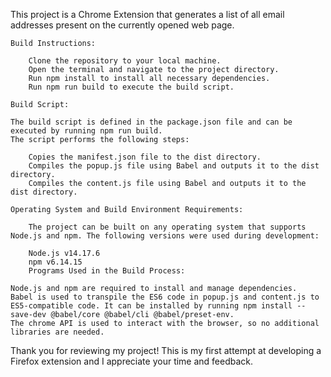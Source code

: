 This project is a Chrome Extension that generates a list of all email addresses present on the currently opened web page.

    Build Instructions:

        Clone the repository to your local machine.
        Open the terminal and navigate to the project directory.
        Run npm install to install all necessary dependencies.
        Run npm run build to execute the build script.

    Build Script:
    
    The build script is defined in the package.json file and can be executed by running npm run build. 
    The script performs the following steps:

        Copies the manifest.json file to the dist directory.
        Compiles the popup.js file using Babel and outputs it to the dist directory.
        Compiles the content.js file using Babel and outputs it to the dist directory.

    Operating System and Build Environment Requirements:

        The project can be built on any operating system that supports Node.js and npm. The following versions were used during development:

        Node.js v14.17.6
        npm v6.14.15
        Programs Used in the Build Process:

    Node.js and npm are required to install and manage dependencies.
    Babel is used to transpile the ES6 code in popup.js and content.js to ES5-compatible code. It can be installed by running npm install --save-dev @babel/core @babel/cli @babel/preset-env.
    The chrome API is used to interact with the browser, so no additional libraries are needed.

Thank you for reviewing my project! This is my first attempt at developing a Firefox extension and I appreciate your time and feedback.




